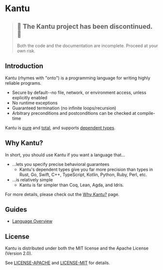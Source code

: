 # Kantu

> ## 🚧 The Kantu project has been discontinued. 🚧
>
> Both the code and the documentation are incomplete.
> Proceed at your own risk.

## Introduction

Kantu (rhymes with "onto") is a programming language for writing highly reliable programs.

- Secure by default--no file, network, or environment access, unless explicitly enabled
- No runtime exceptions
- Guaranteed termination (no infinite loops/recursion)
- Arbitrary preconditions and postconditions can be checked at compile-time

Kantu is [pure](https://en.wikipedia.org/wiki/Purely_functional_programming) and [total](https://en.wikipedia.org/wiki/Total_functional_programming), and supports [dependent types](https://en.wikipedia.org/wiki/Dependent_type).

## Why Kantu?

In short, you should use Kantu if you want a language that...

- ...lets you specify precise behavioral guarantees
  - Kantu's dependent types give you far more precision than types in Rust, Go, Swift, C++, TypeScript, Kotlin, Python, Ruby, Perl, etc.
- ...is relatively simple
  - Kantu is far simpler than Coq, Lean, Agda, and Idris.

For more details, please check out the [Why Kantu?](./docs/why_kantu.md) page.

## Guides

- [Language Overview](./docs/overview.md)

## License

Kantu is distributed under both the MIT license and the Apache License (Version 2.0).

See [LICENSE-APACHE](./LICENSE-APACHE) and [LICENSE-MIT](./LICENSE-MIT) for details.
